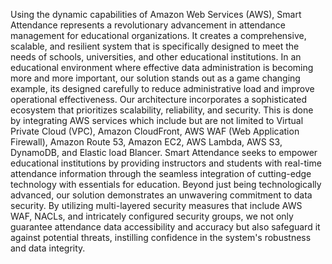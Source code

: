 Using the dynamic capabilities of Amazon Web Services (AWS), Smart Attendance represents a revolutionary advancement in attendance management for educational organizations. It creates a comprehensive, scalable, and resilient system that is specifically designed to meet the needs of schools, universities, and other educational institutions. In an educational environment where effective data administration is becoming more and more important, our solution stands out as a game changing example, its designed carefully to reduce administrative load and improve operational effectiveness. Our architecture incorporates a sophisticated ecosystem that prioritizes scalability, reliability, and security. This is done by integrating AWS services which include but are not limited to Virtual Private Cloud (VPC), Amazon CloudFront, AWS WAF (Web Application Firewall), Amazon Route 53, Amazon EC2, AWS Lambda, AWS S3, DynamoDB, and Elastic load Blancer. Smart Attendance seeks to empower educational institutions by providing instructors and students with real-time attendance information through the seamless integration of cutting-edge technology with essentials for education. Beyond just being technologically advanced, our solution demonstrates an unwavering commitment to data security. By utilizing multi-layered security measures that include AWS WAF, NACLs, and intricately configured security groups, we not only guarantee attendance data accessibility and accuracy but also safeguard it against potential threats, instilling confidence in the system's robustness and data integrity.
